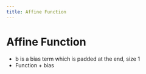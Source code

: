 ```yaml
---
title: Affine Function
---
```


# Affine Function
- b is a bias term which is padded at the end, size 1
- Function + bias














































































